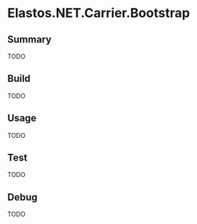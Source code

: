 # Elastos.NET.Carrier.Bootstrap

## Summary

TODO

## Build

TODO

## Usage

TODO

## Test

TODO

## Debug

TODO
